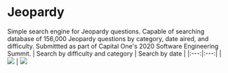 # Jeopardy
Simple search engine for Jeopardy questions. Capable of searching database of 156,000 Jeopardy questions by category, date aired, and difficulty. Submittted as part of Capital One's 2020 Software Engineering Summit.
| Search by difficulty and category | Search by date |
|:---:|:---:|
| ![](https://user-images.githubusercontent.com/39538422/98725926-a05e0380-234a-11eb-8a20-3dc3a7868965.png)  | ![](https://user-images.githubusercontent.com/39538422/98726265-1c584b80-234b-11eb-839b-c190762082fa.png) 
